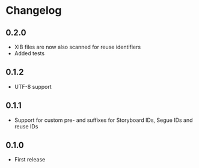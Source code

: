 # Changelog

## 0.2.0

- XIB files are now also scanned for reuse identifiers
- Added tests

## 0.1.2

- UTF-8 support

## 0.1.1

- Support for custom pre- and suffixes for Storyboard IDs, Segue IDs and reuse IDs

## 0.1.0

- First release

